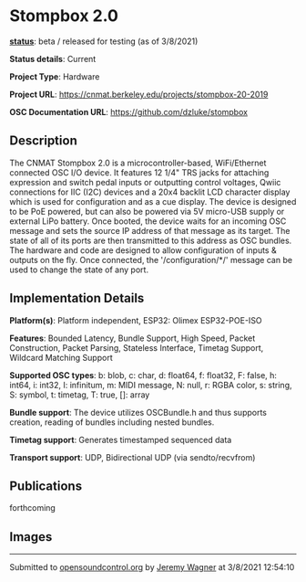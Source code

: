 # Stompbox 2.0

**[status](../implementation-status.html)**: beta / released for testing (as of 3/8/2021)

**Status details**: 
Current

**Project Type**: Hardware

**Project URL**: <https://cnmat.berkeley.edu/projects/stompbox-20-2019>

**OSC Documentation URL**: <https://github.com/dzluke/stompbox>

## Description

The CNMAT Stompbox 2.0 is a microcontroller-based, WiFi/Ethernet connected OSC I/O device.  It features 12 1/4" TRS jacks for attaching expression and switch pedal inputs or outputting control voltages, Qwiic connections for IIC (I2C) devices and a 20x4 backlit LCD character display which is used for configuration and as a cue display. The device is designed to be PoE powered, but can also be powered via 5V micro-USB supply or external LiPo battery.  Once booted, the device waits for an incoming OSC message and sets the source IP address of that message as its target.  The state of all of its ports are then transmitted to this address as OSC bundles.  The hardware and code are designed to allow configuration of inputs & outputs on the fly.  Once connected, the '/configuration/*/' message can be used to change the state of any port.

## Implementation Details

**Platform(s)**: Platform independent, ESP32: Olimex ESP32-POE-ISO

**Features**: Bounded Latency, Bundle Support, High Speed, Packet Construction, Packet Parsing, Stateless Interface, Timetag Support, Wildcard Matching Support

**Supported OSC types**: b: blob, c: char, d: float64, f: float32, F: false, h: int64, i: int32, I: infinitum, m: MIDI message, N: null, r: RGBA color, s: string, S: symbol, t: timetag, T: true, []: array

**Bundle support**: The device utilizes OSCBundle.h and thus supports creation, reading of bundles including nested bundles.

**Timetag support**: Generates timestamped sequenced data

**Transport support**: UDP, Bidirectional UDP (via sendto/recvfrom)

## Publications 

forthcoming

## Images 

<forthcoming>

---
Submitted to [opensoundcontrol.org](https://opensoundcontrol.org) by [Jeremy Wagner](https://www.jeremywagner.info) at 3/8/2021 12:54:10
